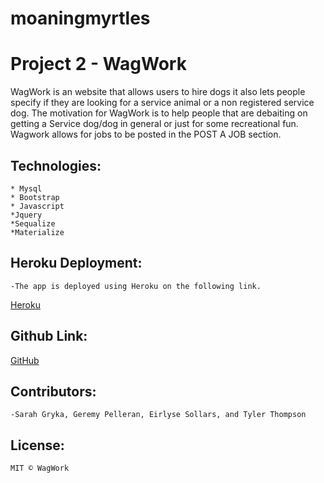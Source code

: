 # moaningmyrtles
# Project 2 - WagWork
WagWork is an website that allows users to hire dogs it also lets people specify if they are looking for a service animal or a non registered service dog. The motivation for WagWork is to help people that are debaiting on getting a Service dog/dog in general or just for some recreational fun. Wagwork allows for jobs to be posted in the POST A JOB section.
## Technologies:
    * Mysql
    * Bootstrap
    * Javascript
    *Jquery
    *Sequalize
    *Materialize
## Heroku Deployment:
    -The app is deployed using Heroku on the following link.
[Heroku](https://wagwork.herokuapp.com/)
## Github Link:
[GitHub](https://github.com/eirlyse/moaningmyrtles)
## Contributors:
    -Sarah Gryka, Geremy Pelleran, Eirlyse Sollars, and Tyler Thompson
## License:
    MIT © WagWork
